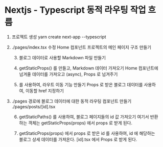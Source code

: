 # Nextjs - Typescript 동적 라우팅 작업 흐름

1. 프로젝트 생성
	yarn create next-app --typescript

2. ./pages/index.tsx 수정
	Home 컴포넌트
	프로젝트의 메인 페이지 구조 만들기

	3. 블로그 데이터로 사용할 Markdown 파일 만들기

	3. getStaticProps() 를 만들고, Markdown 데이터 가져오기
		Home 컴포넌트에 넘겨줄 데이터를 가져오고 (async), Props 로 넘겨주기

	4. <Link href=""> 를 사용하여, 라우트 이동 기능 만들기
		Props 로 받은 블로그 데이터를 사용하여, 이동할 href 지정하기

5. ./pages 경로에 블로그 데이터에 대한 동적 라우팅 컴포넌트 만들기
	./pages/posts/[id].tsx

	6. getStaticPaths() 를 사용하여, 블로그 페이지들의 id 값 가져오기
		여기서 반환하는 객체는 getStaticProps(props) 에서 props 로 받게 된다.

	7. getStaticProps(props) 에서 props 로 받은 id 를 사용하여, id 에 해당하는 블로그 상세 데이터를 가져온다.
		[id].tsx 에서 Props 로 받게 된다.
